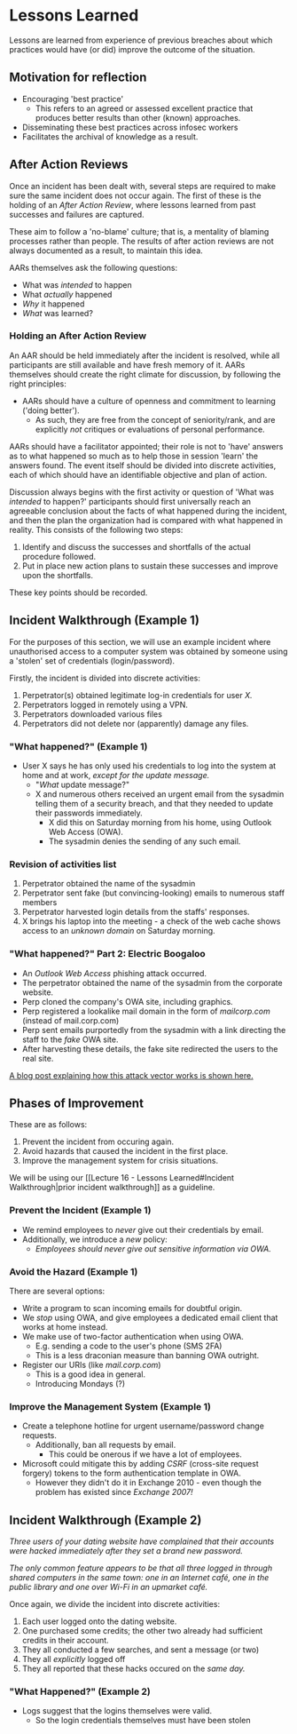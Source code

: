 # Lessons Learned

Lessons are learned from experience of previous breaches about which practices would have (or did) improve the outcome of the situation.

## Motivation for reflection

- Encouraging 'best practice'
	- This refers to an agreed or assessed excellent practice that produces better results than other (known) approaches.
- Disseminating these best practices across infosec workers
- Facilitates the archival of knowledge as a result.

## After Action Reviews

Once an incident has been dealt with, several steps are required to make sure the same incident does not occur again. The first of these is the holding of an *After Action Review*, where lessons learned from past successes and failures are captured.

These aim to follow a 'no-blame' culture; that is, a mentality of blaming processes rather than people. The results of after action reviews are not always documented as a result, to maintain this idea.

AARs themselves ask the following questions:
- What was *intended* to happen
- What *actually* happened
- *Why* it happened
- *What*  was learned?

### Holding an After Action Review

An AAR should be held immediately after the incident is resolved, while all participants are still available and have fresh memory of it. AARs themselves should create the right climate for discussion, by following the right principles:

- AARs should have a culture of openness and commitment to learning ('doing better').
	- As such, they are free from the concept of seniority/rank, and are explicitly *not* critiques or evaluations of personal performance.

AARs should have a facilitator appointed; their role is not to 'have' answers as to what happened so much as to help those in session 'learn' the answers found. The event itself should be divided into discrete activities, each of which should have an identifiable objective and plan of action.

Discussion always begins with the first activity or question of 'What was *intended* to happen?' participants should first universally reach an agreeable conclusion about the facts of what happened during the incident, and then the plan the organization had is compared with what happened in reality. This consists of the following two steps:

1) Identify and discuss the successes and shortfalls of the actual procedure followed.
2) Put in place new action plans to sustain these successes and improve upon the shortfalls.

These key points should be recorded.

 ## Incident Walkthrough (Example 1)

 For the purposes of this section, we will use an example incident where unauthorised access to a computer system was obtained by someone using a 'stolen' set of credentials (login/password).

 Firstly, the incident is divided into discrete activities:
 1) Perpetrator(s) obtained legitimate log-in credentials for user *X.*
 2) Perpetrators logged in remotely using a VPN.
 3) Perpetrators downloaded various files
 4) Perpetrators did not delete nor (apparently) damage any files.

### "What happened?" (Example 1)

- User X says he has only used his credentials to log into the system at home and at work, *except for the update message.*
	- "*What* update message?"
	- X and numerous others received an urgent email from the sysadmin telling them of a security breach, and that they needed to update their passwords immediately.
		- X did this on Saturday morning from his home, using Outlook Web Access (OWA).
		- The sysadmin denies the sending of any such email.

### Revision of activities list

1) Perpetrator obtained the name of the sysadmin
2) Perpetrator sent fake (but convincing-looking) emails to numerous staff members
3) Perpetrator harvested login details from the staffs' responses.
4) X brings his laptop into the meeting - a check of the web cache shows access to an *unknown domain* on Saturday morning.

### "What happened?" Part 2: Electric Boogaloo

- An *Outlook Web Access* phishing attack occurred.
- The perpetrator obtained the name of the sysadmin from the corporate website.
- Perp cloned the company's OWA site, including graphics.
- Perp registered a lookalike mail domain in the form of *mailcorp.com* (instead of mail.corp.com)
- Perp sent emails purportedly from the sysadmin with a link directing the staff to the *fake* OWA site.
- After harvesting these details, the fake site redirected the users to the real site.

[A blog post explaining how this attack vector works is shown here.](https://community.rapid7.com/community/metasploit/blog/2012/01/19/simple-outlook-web-access-phishing)

## Phases of Improvement 

These are as follows:

1) Prevent the incident from occuring again.
2) Avoid hazards that caused the incident in the first place.
3) Improve the management system for crisis situations.

We will be using our [[Lecture 16 - Lessons Learned#Incident Walkthrough|prior incident walkthrough]] as a guideline.

### Prevent the Incident (Example 1)
- We remind employees to *never* give out their credentials by email.
- Additionally, we introduce a *new* policy:
	- *Employees should never give out sensitive information via OWA.*

### Avoid the Hazard (Example 1)
There are several options:
- Write a program to scan incoming emails for doubtful origin.
- We *stop* using OWA, and give employees a dedicated email client that works at home instead.
- We make use of two-factor authentication when using OWA.
	- E.g. sending a code to the user's phone (SMS 2FA)
	- This is a less draconian measure than banning OWA outright.
- Register our URIs (like *mail.corp.com*)
	- This is a good idea in general.
	- Introducing Mondays (?)

### Improve the Management System (Example 1)
- Create a telephone hotline for urgent username/password change requests.
	- Additionally, ban all requests by email.
		- This could be onerous if we have a lot of employees.
- Microsoft could mitigate this by adding *CSRF* (cross-site request forgery) tokens to the form authentication template in OWA.
	- However they didn't do it in Exchange 2010 - even though the problem has existed since *Exchange 2007!*

## Incident Walkthrough (Example 2)

*Three users of your dating website have complained that their accounts were hacked immediately after they set a brand new password.*

*The only common feature appears to be that all three logged in through shared computers in the same town: one in an Internet café, one in the public library and one over Wi-Fi in an upmarket café.*

Once again, we divide the incident into discrete activities:
1) Each user logged onto the dating website.
2) One purchased some credits; the other two already had sufficient credits in their account.
3) They all conducted a few searches, and sent a message (or two)
4) They all *explicitly* logged off
5) They all reported that these hacks occured on the *same day.*

### "What Happened?" (Example 2)

- Logs suggest that the logins themselves were valid.
	- So the login credentials themselves must have been stolen 

